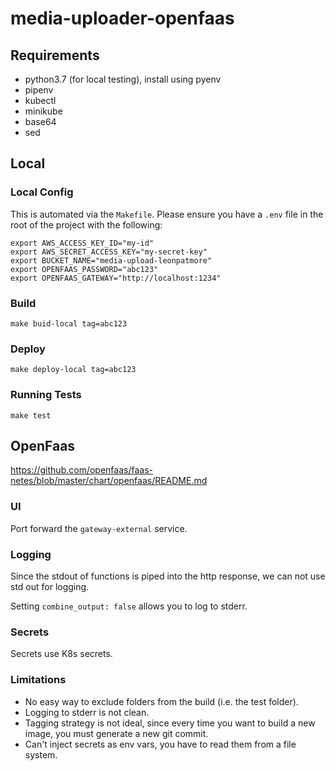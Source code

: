 # media-uploader-openfaas

## Requirements

- python3.7 (for local testing), install using pyenv
- pipenv
- kubectl
- minikube
- base64
- sed

## Local

### Local Config

This is automated via the `Makefile`. Please ensure you have a `.env` file in the root of the project with the following:

```
export AWS_ACCESS_KEY_ID="my-id"
export AWS_SECRET_ACCESS_KEY="my-secret-key"
export BUCKET_NAME="media-upload-leonpatmore"
export OPENFAAS_PASSWORD="abc123"
export OPENFAAS_GATEWAY="http://localhost:1234"
```

### Build

`make buid-local tag=abc123`

### Deploy

`make deploy-local tag=abc123`

### Running Tests

`make test`

## OpenFaas

https://github.com/openfaas/faas-netes/blob/master/chart/openfaas/README.md

### UI

Port forward the `gateway-external` service.

### Logging

Since the stdout of functions is piped into the http response, we can not use std out for logging.

Setting `combine_output: false` allows you to log to stderr.

### Secrets

Secrets use K8s secrets.

### Limitations

- No easy way to exclude folders from the build (i.e. the test folder).
- Logging to stderr is not clean.
- Tagging strategy is not ideal, since every time you want to build a new image, you must generate a new git commit.
- Can't inject secrets as env vars, you have to read them from a file system.
